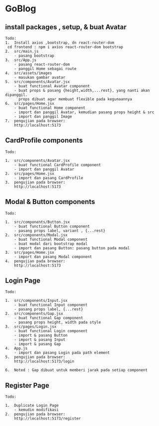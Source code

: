 # GoBlog

## install packages , setup, & buat Avatar

    Todo:
    1.  Install axios ,bootstrap, dn react-router-dom
     cd frontend : npm i axios react-router-dom bootstrap
    2.  src/main.js
        - pasang bootstrap
    3.  src/App.js
        - pasang react-router-dom
        - panggil Home sebagai route
    4.  src/assets/images
        - masukan gambar avatar
    5.  src/components/Avatar.jsx
        - buat functional Avatar component
        - buat props & pasang {height,width,...rest}, yang nanti akan dipanggil.
          props dibuat agar membuat flexible pada kegunaannya
    6.  src/pages/Home.jsx
        - buat functional Home component
        - import dan panggil Avatar, kemudian pasang props height & src
        - import dan panggil Image
    7.  pengujian pada browser:
        http://localhost:5173

## CardProfile components

    Todo:

    1.  src/components/Avatar.jsx
        - buat functional CardProfile component
        - import dan panggil Avatar
    2.  src/pages/Home.jsx
        - import dan pasang CardProfile
    3.  pengujian pada browser:
        http://localhost:5173

## Modal & Button components

    Todo:

    1.  src/components/Button.jsx
        - buat functional Button component
        - pasang props label, variant , {...rest}
    2.  src/components/Modal.jsx
        - buat functional Modal component
        - buat modal dari bootstrap modal
        - import dan pasang Button: pasang button pada modal
    3.  src/pages/Home.jsx
        - import dan pasang Modal component
    4.  pengujian pada browser:
        http://localhost:5173

## Login Page

    Todo:

    1.  src/components/Input.jsx
        - buat functional Input component
        - pasang props label, {...rest}
    2.  src/components/Gap.jsx
        - buat functional Gap component
        - pasang props height, width pada style
    3.  src/pages/Login.jsx
        - buat functional Login component
        - import & pasang Button
        - import & pasang Input
        - import & pasang Gap
    4.  App.js
        - import dan pasang Login pada path element
    5.  pengujian pada browser:
        http://localhost:5173/login

    6.  Noted : Gap dibuat untuk memberi jarak pada setiap component

## Register Page

    Todo:

    1.  Duplicate Login Page
        - kemudin modifikasi
    2.  pengujian pada browser:
        http://localhost:5173/register